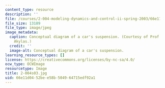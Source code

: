 ```yaml
---
content_type: resource
description: ''
file: /courses/2-004-modeling-dynamics-and-control-ii-spring-2003/66e11d0452bee58b504964715edf92a1_2-004s03.jpg
file_size: 13189
file_type: image/jpeg
image_metadata:
  caption: Conceptual diagram of a car's suspension. (Courtesy of Prof. Triantaphyllos
    Akylas.)
  credit: ''
  image-alt: Conceptual diagram of a car's suspension.
learning_resource_types: []
license: https://creativecommons.org/licenses/by-nc-sa/4.0/
ocw_type: OCWImage
resourcetype: Image
title: 2-004s03.jpg
uid: 66e11d04-52be-e58b-5049-64715edf92a1
---
```

